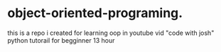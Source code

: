 # object-oriented-programing.
this is a repo i created for learning oop in youtube vid "code with josh" python tutorail for begginner 13 hour
